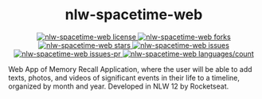 <h1 align="center">nlw-spacetime-web</h1>
<p align="center">
  <a href="https://github.com/ceifeirocv/nlw-spacetime-web/blob/master/LICENSE" target="_blank">
    <img src="https://img.shields.io/github/license/ceifeirocv/nlw-spacetime-web?style=flat-square" alt="nlw-spacetime-web license" />
  </a>
  <a href="https://github.com/ceifeirocv/nlw-spacetime-web/fork" target="_blank">
    <img src="https://img.shields.io/github/forks/ceifeirocv/nlw-spacetime-web?style=flat-square" alt="nlw-spacetime-web forks" />
  </a>
  <a href="https://github.com/ceifeirocv/nlw-spacetime-web/stargazers" target="_blank">
    <img src="https://img.shields.io/github/stars/ceifeirocv/nlw-spacetime-web?style=flat-square" alt="nlw-spacetime-web stars" />
  </a>
  <a href="https://github.com/ceifeirocv/nlw-spacetime-web/issues" target="_blank">
    <img src="https://img.shields.io/github/issues/ceifeirocv/nlw-spacetime-web?style=flat-square" alt="nlw-spacetime-web issues" />
  </a>
  <a href="https://github.com/ceifeirocv/nlw-spacetime-web/pulls" target="_blank">
    <img src="https://img.shields.io/github/issues-pr/ceifeirocv/nlw-spacetime-web?style=flat-square" alt="nlw-spacetime-web issues-pr" />
  </a>
  <a href="https://github.com/ceifeirocv/nlw-spacetime-web/" target="_blank">
    <img src="https://img.shields.io/github/languages/count/ceifeirocv/nlw-spacetime-web?style=flat-square" alt="nlw-spacetime-web languages/count" />
  </a>
</p>

Web App of Memory Recall Application, where the user will be able to add texts, photos, and videos of significant events in their life to a timeline, organized by month and year. Developed in NLW 12 by Rocketseat.

